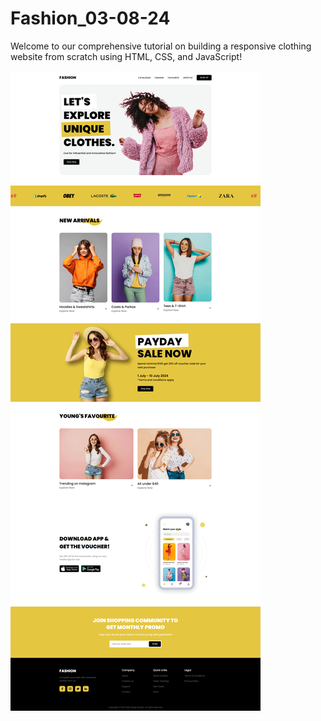 # Fashion_03-08-24
Welcome to our comprehensive tutorial on building a responsive clothing website from scratch using HTML, CSS, and JavaScript!

![Иллюстрация к проекту](https://github.com/BichevAlexandr/html-template-website-Fashion_03-08-24/raw/main/demo.png)